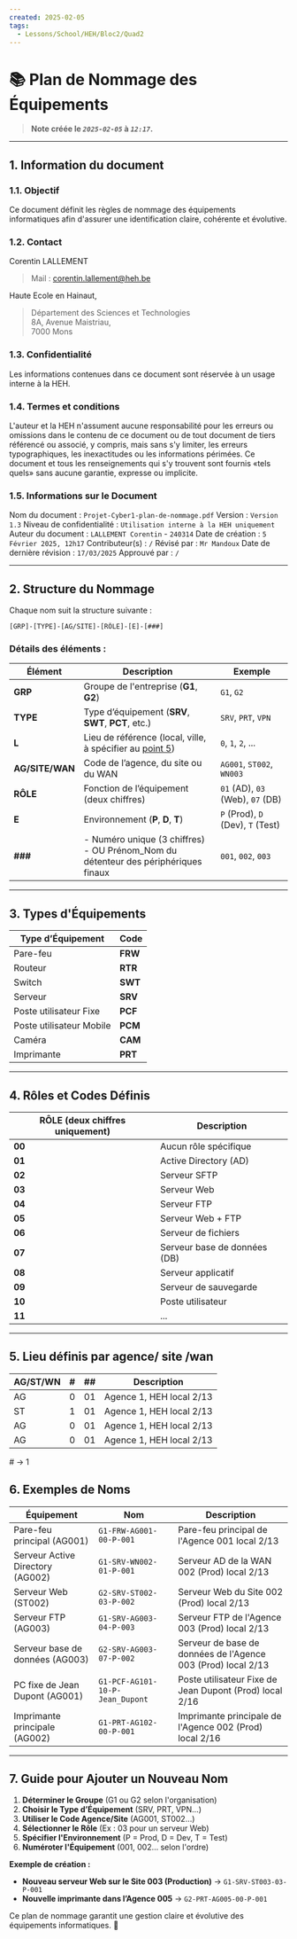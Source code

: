 ```yaml
---
created: 2025-02-05
tags:
  - Lessons/School/HEH/Bloc2/Quad2
---
```

# 📚 Plan de Nommage des Équipements

> **Note créée le _`2025-02-05`_ à _`12:17`_.**

---

## 1. Information du document
### 1.1. Objectif
Ce document définit les règles de nommage des équipements informatiques afin d'assurer une identification claire, cohérente et évolutive.

### 1.2. Contact
Corentin LALLEMENT 
> Mail : corentin.lallement@heh.be  

Haute Ecole en Hainaut,  
> Département des Sciences et Technologies  
> 8A, Avenue Maistriau,  
> 7000 Mons
### 1.3. Confidentialité
Les informations contenues dans ce document sont réservée à un usage interne à la HEH.
### 1.4. Termes et conditions
L'auteur et la HEH n'assument aucune responsabilité pour les erreurs ou omissions dans le contenu de ce document ou de tout document de tiers référencé ou associé, y compris, mais sans s'y limiter, les erreurs typographiques, les inexactitudes ou les informations périmées. Ce document et tous les renseignements qui s'y trouvent sont fournis «tels quels» sans aucune garantie, expresse ou implicite.
### 1.5. Informations sur le Document
Nom du document : `Projet-Cyber1-plan-de-nommage.pdf` 
Version : `Version 1.3`
Niveau de confidentialité : `Utilisation interne à la HEH uniquement`
Auteur du document : `LALLEMENT Corentin` - `240314`
Date de création : `5 Février 2025, 12h17`
Contributeur(s) : `/`
Révisé par : `Mr Mandoux`
Date de dernière révision : `17/03/2025`
Approuvé par : `/`

---

## 2. Structure du Nommage

Chaque nom suit la structure suivante :

```
[GRP]-[TYPE]-[AG/SITE]-[RÔLE]-[E]-[###]
```

### Détails des éléments :

| Élément     | Description                                                                           | Exemple                           |
| ----------- | ------------------------------------------------------------------------------------- | --------------------------------- |
| **GRP**     | Groupe de l'entreprise (**G1**, **G2**)                                               | `G1`, `G2`                        |
| **TYPE**    | Type d’équipement (**SRV**, **SWT**, **PCT**, etc.)                                   | `SRV`, `PRT`, `VPN`               |
| **L**       | Lieu de référence (local, ville, à spécifier au <u>point 5</u>)      | `0`, `1`, `2`, ...|
| **AG/SITE/WAN** | Code de l’agence, du site ou du WAN                                                   | `AG001`, `ST002`, `WN003`         |
| **RÔLE**    | Fonction de l’équipement (deux chiffres)                                              | `01` (AD), `03` (Web), `07` (DB)  |
| **E**       | Environnement (**P**, **D**, **T**)                                                   | `P` (Prod), `D` (Dev), `T` (Test) |
| **###**     | - Numéro unique (3 chiffres)<br>- OU Prénom_Nom du détenteur des périphériques finaux | `001`, `002`, `003`               |

---

## 3. Types d'Équipements

| Type d’Équipement | Code |
|---|---|
|Pare-feu|**FRW**|
|Routeur|**RTR**|
|Switch|**SWT**|
|Serveur|**SRV**|
|Poste utilisateur Fixe|**PCF**|
|Poste utilisateur Mobile|**PCM**|
|Caméra|**CAM**|
|Imprimante|**PRT**|

---
<div style="page-break-after: always;"></div>

## 4. Rôles et Codes Définis

| **RÔLE (deux chiffres uniquement)** | **Description**              |
| ----------------------------------- | ---------------------------- |
| **00**                              | Aucun rôle spécifique        |
| **01**                              | Active Directory (AD)        |
| **02**                              | Serveur SFTP                 |
| **03**                              | Serveur Web                  |
| **04**                              | Serveur FTP                  |
| **05**                              | Serveur Web + FTP            |
| **06**                              | Serveur de fichiers          |
| **07**                              | Serveur base de données (DB) |
| **08**                              | Serveur applicatif           |
| **09**                              | Serveur de sauvegarde        |
| **10**                              | Poste utilisateur            |
| **11**                              | ...            |

---

## 5. Lieu définis par agence/ site /wan

| **AG/ST/WN** | **#** |  **##** | **Description**|
| --- | --- | --- | --- |
| AG | 0 | 01 | Agence 1, HEH local 2/13 |
| ST | 1 | 01 | Agence 1, HEH local 2/13 |
| AG | 0 | 01 | Agence 1, HEH local 2/13 |
| AG | 0 | 01 | Agence 1, HEH local 2/13 |

\# -> 1


## 6. Exemples de Noms

| **Équipement**                   | **Nom**                         | **Description**                                   |
| -------------------------------- | ------------------------------- | ------------------------------------------------------------ |
| Pare-feu principal (AG001)       | `G1-FRW-AG001-00-P-001`         | Pare-feu principal de l'Agence 001 local 2/13                |
| Serveur Active Directory (AG002) | `G1-SRV-WN002-01-P-001`         | Serveur AD de la WAN 002 (Prod) local 2/13                   |
| Serveur Web (ST002)              | `G2-SRV-ST002-03-P-002`         | Serveur Web du Site 002 (Prod) local 2/13                    |
| Serveur FTP (AG003)              | `G1-SRV-AG003-04-P-003`         | Serveur FTP de l'Agence 003 (Prod) local 2/13                |
| Serveur base de données (AG003)  | `G2-SRV-AG003-07-P-002`         | Serveur de base de données de l'Agence 003 (Prod) local 2/13 |
| PC fixe de Jean Dupont (AG001)   | `G1-PCF-AG101-10-P-Jean_Dupont` | Poste utilisateur Fixe de Jean Dupont (Prod) local 2/16      |
| Imprimante principale (AG002)    | `G1-PRT-AG102-00-P-001`         | Imprimante principale de l'Agence 002 (Prod) local 2/16      |

---
<div style="page-break-after: always;"></div>

## 7. Guide pour Ajouter un Nouveau Nom

1. **Déterminer le Groupe** (G1 ou G2 selon l'organisation)
2. **Choisir le Type d’Équipement** (SRV, PRT, VPN…)
3. **Utiliser le Code Agence/Site** (AG001, ST002…)
4. **Sélectionner le Rôle** (Ex : 03 pour un serveur Web)
5. **Spécifier l'Environnement** (P = Prod, D = Dev, T = Test)
6. **Numéroter l'Équipement** (001, 002… selon l'ordre)

**Exemple de création :**

- **Nouveau serveur Web sur le Site 003 (Production)** → `G1-SRV-ST003-03-P-001`
- **Nouvelle imprimante dans l’Agence 005** → `G2-PRT-AG005-00-P-001`

Ce plan de nommage garantit une gestion claire et évolutive des équipements informatiques. 🚀